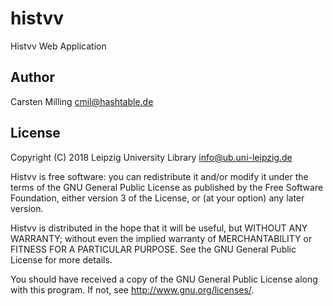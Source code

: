 histvv
======

Histvv Web Application

## Author

Carsten Milling <cmil@hashtable.de>

## License

Copyright (C) 2018 Leipzig University Library <info@ub.uni-leipzig.de>

Histvv is free software: you can redistribute it and/or modify it under the
terms of the GNU General Public License as published by the Free Software
Foundation, either version 3 of the License, or (at your option) any later
version.

Histvv is distributed in the hope that it will be useful, but WITHOUT ANY
WARRANTY; without even the implied warranty of MERCHANTABILITY or FITNESS FOR A
PARTICULAR PURPOSE.  See the GNU General Public License for more details.

You should have received a copy of the GNU General Public License along with
this program.  If not, see <http://www.gnu.org/licenses/>.
